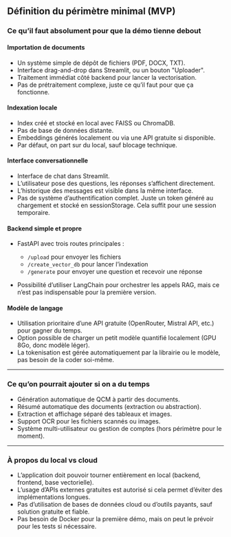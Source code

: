 
## Définition du périmètre minimal (MVP)

### Ce qu’il faut absolument pour que la démo tienne debout

#### Importation de documents

* Un système simple de dépôt de fichiers (PDF, DOCX, TXT).
* Interface drag-and-drop dans Streamlit, ou un bouton "Uploader".
* Traitement immédiat côté backend pour lancer la vectorisation.
* Pas de prétraitement complexe, juste ce qu’il faut pour que ça fonctionne.

#### Indexation locale

* Index créé et stocké en local avec FAISS ou ChromaDB.
* Pas de base de données distante.
* Embeddings générés localement ou via une API gratuite si disponible.
* Par défaut, on part sur du local, sauf blocage technique.

#### Interface conversationnelle

* Interface de chat dans Streamlit.
* L’utilisateur pose des questions, les réponses s’affichent directement.
* L’historique des messages est visible dans la même interface.
* Pas de système d’authentification complet. Juste un token généré au chargement et stocké en sessionStorage. Cela suffit pour une session temporaire.

#### Backend simple et propre

* FastAPI avec trois routes principales :

  * `/upload` pour envoyer les fichiers
  * `/create_vector_db` pour lancer l’indexation
  * `/generate` pour envoyer une question et recevoir une réponse
* Possibilité d’utiliser LangChain pour orchestrer les appels RAG, mais ce n’est pas indispensable pour la première version.

#### Modèle de langage

* Utilisation prioritaire d’une API gratuite (OpenRouter, Mistral API, etc.) pour gagner du temps.
* Option possible de charger un petit modèle quantifié localement (GPU 8Go, donc modèle léger).
* La tokenisation est gérée automatiquement par la librairie ou le modèle, pas besoin de la coder soi-même.

---

### Ce qu’on pourrait ajouter si on a du temps

* Génération automatique de QCM à partir des documents.
* Résumé automatique des documents (extraction ou abstraction).
* Extraction et affichage séparé des tableaux et images.
* Support OCR pour les fichiers scannés ou images.
* Système multi-utilisateur ou gestion de comptes (hors périmètre pour le moment).

---

### À propos du local vs cloud

* L’application doit pouvoir tourner entièrement en local (backend, frontend, base vectorielle).
* L’usage d’APIs externes gratuites est autorisé si cela permet d’éviter des implémentations longues.
* Pas d’utilisation de bases de données cloud ou d’outils payants, sauf solution gratuite et fiable.
* Pas besoin de Docker pour la première démo, mais on peut le prévoir pour les tests si nécessaire.


